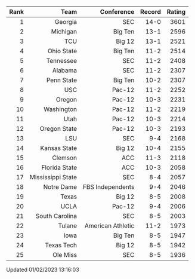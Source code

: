| Rank  | Team                 | Conference           | Record   | Rating |
| ---:  | ---:                 | ---:                 | ---:     | ---:   |
| 1     | Georgia              | SEC                  | 14-0     | 3601   |
| 2     | Michigan             | Big Ten              | 13-1     | 2596   |
| 3     | TCU                  | Big 12               | 13-1     | 2521   |
| 4     | Ohio State           | Big Ten              | 11-2     | 2514   |
| 5     | Tennessee            | SEC                  | 11-2     | 2408   |
| 6     | Alabama              | SEC                  | 11-2     | 2307   |
| 7     | Penn State           | Big Ten              | 10-2     | 2307   |
| 8     | USC                  | Pac-12               | 11-2     | 2252   |
| 9     | Oregon               | Pac-12               | 10-3     | 2231   |
| 10    | Washington           | Pac-12               | 11-2     | 2219   |
| 11    | Utah                 | Pac-12               | 10-3     | 2214   |
| 12    | Oregon State         | Pac-12               | 10-3     | 2193   |
| 13    | LSU                  | SEC                  | 9-4      | 2168   |
| 14    | Kansas State         | Big 12               | 10-4     | 2155   |
| 15    | Clemson              | ACC                  | 11-3     | 2118   |
| 16    | Florida State        | ACC                  | 10-3     | 2058   |
| 17    | Mississippi State    | SEC                  | 8-4      | 2057   |
| 18    | Notre Dame           | FBS Independents     | 9-4      | 2046   |
| 19    | Texas                | Big 12               | 8-5      | 2008   |
| 20    | UCLA                 | Pac-12               | 9-4      | 2006   |
| 21    | South Carolina       | SEC                  | 8-5      | 2003   |
| 22    | Tulane               | American Athletic    | 11-2     | 1973   |
| 23    | Iowa                 | Big Ten              | 8-5      | 1947   |
| 24    | Texas Tech           | Big 12               | 8-5      | 1942   |
| 25    | Ole Miss             | SEC                  | 8-5      | 1936   |

Updated 01/02/2023 13:16:03
